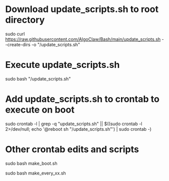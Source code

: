 # Download update_scripts.sh to root directory

sudo curl https://raw.githubusercontent.com/AlgoClaw/Bash/main/update_scripts.sh --create-dirs -o "/update_scripts.sh"

# Execute update_scripts.sh

sudo bash "/update_scripts.sh"

# Add update_scripts.sh to crontab to execute on boot

sudo crontab -l | grep -q "update_scripts.sh" || $((sudo crontab -l 2>/dev/null; echo '@reboot sh "/update_scripts.sh"') | sudo crontab -)

# Other crontab edits and scripts

sudo bash make_boot.sh

sudo bash make_every_xx.sh
